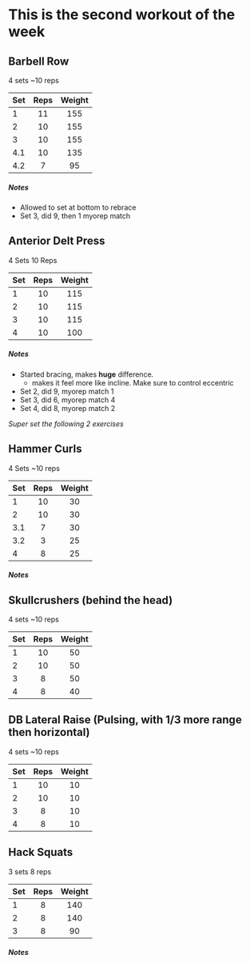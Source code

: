 # This is the second workout of the week

## Barbell Row
4 sets
~10 reps

| Set | Reps  | Weight |
| :-  | :---: | :----: |
| 1   |  11   | 155    |
| 2   |  10   | 155    |
| 3   |  10   | 155    |
| 4.1 |  10   | 135    |
| 4.2 |  7    | 95     |

##### Notes
- Allowed to set at bottom to rebrace
- Set 3, did 9, then 1 myorep match


## Anterior Delt Press
4 Sets
10 Reps

| Set | Reps  | Weight |
| :-  | :---: | :----: |
| 1   |  10   | 115    |
| 2   |  10   | 115    |
| 3   |  10   | 115    |
| 4   |  10   | 100    |

##### Notes
- Started bracing, makes **huge** difference.
  - makes it feel more like incline. Make sure to control eccentric
- Set 2, did 9, myorep match 1
- Set 3, did 6, myorep match 4
- Set 4, did 8, myorep match 2

*Super set the following 2 exercises*
## Hammer Curls
4 Sets
~10 reps

| Set | Reps  | Weight |
| :-  | :---: | :----: |
| 1   |  10   | 30     |
| 2   |  10   | 30     |
| 3.1 |  7    | 30     |
| 3.2 |  3    | 25     |
| 4   |  8    | 25     |

##### Notes


## Skullcrushers (behind the head)
4 sets
~10 reps

| Set | Reps  | Weight |
| :-  | :---: | :----: |
| 1   |  10   | 50     |
| 2   |  10   | 50     |
| 3   |  8    | 50     |
| 4   |  8    | 40     |

## DB Lateral Raise (Pulsing, with 1/3 more range then horizontal)
4 sets
~10 reps

| Set | Reps  | Weight |
| :-  | :---: | :----: |
| 1   |  10   | 10     |
| 2   |  10   | 10     |
| 3   |  8    | 10     |
| 4   |  8    | 10     |

## Hack Squats
3 sets
8 reps

| Set | Reps  | Weight |
| :-  | :---: | :----: |
| 1   |  8    | 140    |
| 2   |  8    | 140    |
| 3   |  8    | 90     |

##### Notes

